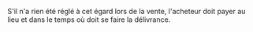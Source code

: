   
 S'il n'a rien été réglé à cet égard lors de la vente, l'acheteur doit payer au lieu et dans le temps où doit se faire la délivrance.  

  
